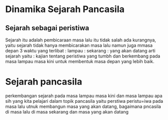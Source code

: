# Dinamika Sejarah Pancasila #
## Sejarah sebagai peristiwa ##
Sejarah itu adalah pembicaraan masa lalu itu tidak salah ada kurangnya, yaitu sejarah tidak hanya membicarakan masa lalu namun juga mmasa depan
3 waktu yang terlibat : lampau : sekarang : yang akan datang
arti sejarah yaitu : kajian tentang peristiwa yang tumbh dan berkembang pada masa lampau masa kini untuk membentuk masa depan yang lebih baik.


# Sejarah pancasila #
perkembangan sejarah  pada masa lampau masa kini dan masa lampau
apa sih yang kita pelajari dalam topik pancasila yaitu perstiwa peristu=iwa pada masa lalu utnuk membangun masa yang akan datang, bagaimana pncasila di masa lalu di masa sekarang dan masa yang akan datang


